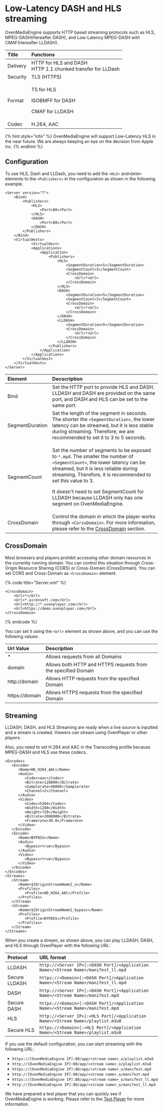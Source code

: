 # Low-Latency DASH and HLS streaming

OvenMediaEngine supports HTTP based streaming protocols such as HLS, MPEG-DASH\(Hereafter DASH\), and Low-Latency MPEG-DASH with CMAF\(Hereafter LLDASH\).  

<table>
  <thead>
    <tr>
      <th style="text-align:left">Title</th>
      <th style="text-align:left">Functions</th>
    </tr>
  </thead>
  <tbody>
    <tr>
      <td style="text-align:left">Delivery</td>
      <td style="text-align:left">HTTP for HLS and DASH
        <br />HTTP 1.1 chunked transfer for LLDash</td>
    </tr>
    <tr>
      <td style="text-align:left">Security</td>
      <td style="text-align:left">TLS (HTTPS)</td>
    </tr>
    <tr>
      <td style="text-align:left">Format</td>
      <td style="text-align:left">
        <p>TS for HLS</p>
        <p>ISOBMFF for DASH</p>
        <p>CMAF for LLDASH</p>
      </td>
    </tr>
    <tr>
      <td style="text-align:left">Codec</td>
      <td style="text-align:left">H.264, AAC</td>
    </tr>
  </tbody>
</table>

{% hint style="info" %}
OvenMediaEngine will support Low-Latency HLS in the near future. We are always keeping an eye on the decision from Apple inc.
{% endhint %}

## Configuration

To use HLS, Dash and LLDash, you need to add the `<HLS>` and`<DASH>` elements to the `<Publishers>` in the configuration as shown in the following example.

```markup
<Server version="7">
    <Bind>
        <Publishers>
            <HLS>
                <Port>80</Port>
            </HLS>
            <DASH>
                <Port>80</Port>
            </DASH>
        </Publishers>
    </Bind>
    <VirtualHosts>
		    <VirtualHost>
            <Applications>
                <Application>
                    <Publishers>
                        <HLS>
                            <SegmentDuration>5</SegmentDuration>
                            <SegmentCount>3</SegmentCount>
                            <CrossDomain>
                                <Url>*<Url>
                            </CrossDomain>
                        </HLS>
                        <DASH>
                            <SegmentDuration>5</SegmentDuration>
                            <SegmentCount>3</SegmentCount>
                            <CrossDomain>
                                <Url>*<Url>
                            </CrossDomain>
                        </DASH>
                        <LLDASH>
                            <SegmentDuration>5</SegmentDuration>
                            <CrossDomain>
                                <Url>*<Url>
                            </CrossDomain>
                        </LLDASH>
                    </Publishers>
                </Application>
            </Applications>
        </VirtualHost>
    </VirtualHosts>
</Server>
```

<table>
  <thead>
    <tr>
      <th style="text-align:left">Element</th>
      <th style="text-align:left">Decscription</th>
    </tr>
  </thead>
  <tbody>
    <tr>
      <td style="text-align:left">Bind</td>
      <td style="text-align:left">Set the HTTP port to provide HLS and DASH. LLDASH and DASH are provided
        on the same port, and DASH and HLS can be set to the same port.</td>
    </tr>
    <tr>
      <td style="text-align:left">SegmentDuration</td>
      <td style="text-align:left">Set the length of the segment in seconds. The shorter the <code>&lt;SegmentDuration&gt;</code>,
        the lower latency can be streamed, but it is less stable during streaming.
        Therefore, we are recommended to set it to 3 to 5 seconds.</td>
    </tr>
    <tr>
      <td style="text-align:left">SegmentCount</td>
      <td style="text-align:left">
        <p>Set the number of segments to be exposed to <code>*.mpd</code>. The smaller
          the number of <code>&lt;SegmentCount&gt;</code>, the lower latency can be
          streamed, but it is less reliable during streaming. Therefore, it is recommended
          to set this value to 3.</p>
        <p>It doesn&apos;t need to set SegmentCount for LLDASH because LLDASH only
          has one segment on OvenMediaEngine.</p>
      </td>
    </tr>
    <tr>
      <td style="text-align:left">CrossDomain</td>
      <td style="text-align:left">Control the domain in which the player works through <code>&lt;CorssDomain&gt;</code>.
        For more information, please refer to the <a href="hls-mpeg-dash.md#crossdomain">CrossDomain</a> section.</td>
    </tr>
  </tbody>
</table>

## CrossDomain

Most browsers and players prohibit accessing other domain resources in the currently running domain. You can control this situation through Cross-Origin Resource Sharing \(CORS\) or Cross-Domain \(CrossDomain\). You can set CORS and Cross-Domain as `<CrossDomain>` element.

{% code title="Server.xml" %}
```markup
<CrossDomain>
    <Url>*</Url>
    <Url>*.airensoft.com</Url>
    <Url>http://*.ovenplayer.com</Url>
    <Url>https://demo.ovenplayer.com</Url>
</CrossDomain>
```
{% endcode %}

You can set it using the `<Url>` element as shown above, and you can use the following values:

| Url Value | Description |
| :--- | :--- |
| \* | Allows requests from all Domains |
| domain | Allows both HTTP and HTTPS requests from the specified Domain |
| http://domain | Allows HTTP requests from the specified Domain |
| https://domain | Allows HTTPS requests from the specified Domain |

## Streaming

LLDASH, DASH, and HLS Streaming are ready when a live source is inputted and a stream is created. Viewers can stream using OvenPlayer or other players.

Also, you need to set H.264 and AAC in the Transcoding profile because MPEG-DASH and HLS use these codecs.

```markup
<Encodes>
   <Encode>
      <Name>HD_H264_AAC</Name>
      <Audio>
         <Codec>aac</Codec>
         <Bitrate>128000</Bitrate>
         <Samplerate>48000</Samplerate>
         <Channel>2</Channel>
      </Audio>
      <Video>
         <Codec>h264</Codec>
         <Width>1280</Width>
         <Height>720</Height>
         <Bitrate>2000000</Bitrate>
         <Framerate>30.0</Framerate>
      </Video>
   </Encode>
   <Encode>
      <Name>BYPASS</Name>
      <Audio>
         <Bypass>true</Bypass>
      </Audio>
      <Video>
         <Bypass>true</Bypass>
      </Video>
   </Encode>
</Encodes>
<Streams>
   <Stream>
      <Name>${OriginStreamName}_o</Name>
      <Profiles>
         <Profile>HD_H264_AAC</Profile>
      </Profiles>
   </Stream>
   <Stream>
      <Name>${OriginStreamName}_bypass</Name>
      <Profiles>
         <Profile>BYPASS</Profile>
      </Profiles>
   </Stream>
</Streams>
```

When you create a stream, as shown above, you can play LLDASH, DASH, and HLS through OvenPlayer with the following URL:

| Protocol | URL format |
| :--- | :--- |
| LLDASH | `http://<Server IP>[:<DASH Port]/<Application Name>/<Stream Name>/manifest_ll.mpd` |
| Secure LLDASH | `https://<Domain>[:<DASH Port]/<Application Name>/<Stream Name>/manifest_ll.mpd` |
| DASH | `http://<Server IP>[:<DASH Port]/<Application Name>/<Stream Name>/manifest.mpd` |
| Secure DASH | `https://<Domain>[:<DASH Port]/<Application Name>/<Stream Name>/manifest.mpd` |
| HLS | `http://<Server IP>[:<HLS Port]/<Application Name>/<Stream Name>/playlist.m3u8` |
| Secure HLS | `https://<Domain>[:<HLS Port]/<Application Name>/<Stream Name>/playlist.m3u8` |

If you use the default configuration, you can start streaming with the following URL:

* `https://[OvenMediaEngine IP]:80/app/<stream name>_o/playlist.m3u8`
* `http://[OvenMediaEngine IP]:80/app/<stream name>_o/playlist.m3u8`
* `https://[OvenMediaEngine IP]:80/app/<stream name>_o/manifest.mpd`
* `http://[OvenMediaEngine IP]:80/app/<stream name>_o/manifest.mpd`
* `https://[OvenMediaEngine IP]:80/app/<stream name>_o/manifest_ll.mpd`
* `http://[OvenMediaEngine IP]:80/app/<stream name>_o/manifest_ll.mpd`

We have prepared a test player that you can quickly see if OvenMediaEngine is working. Please refer to the [Test Player](../test-player.md) for more information.

